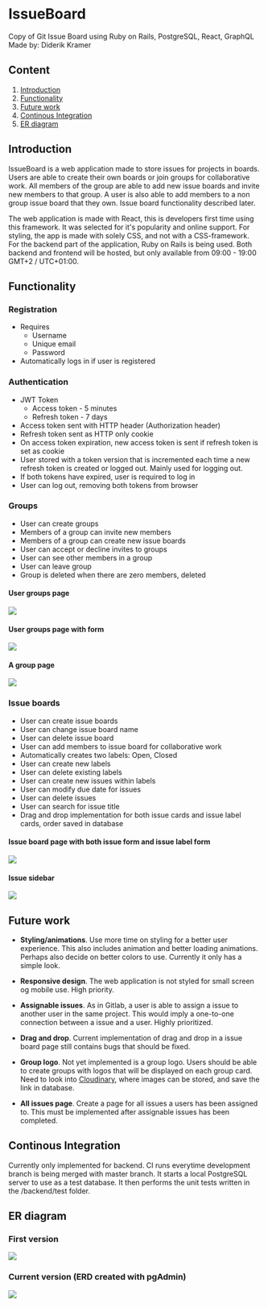 # IssueBoard
Copy of Git Issue Board using Ruby on Rails, PostgreSQL, React, GraphQL  
Made by: Diderik Kramer

## Content
1. [Introduction](#introduction)
2. [Functionality](#functionality)
3. [Future work](#future-work)
4. [Continous Integration](#continous-integration)
5. [ER diagram](#er-diagram)

## Introduction
IssueBoard is a web application made to store issues for projects in boards. Users are able to create their own boards or join groups for collaborative work. All members of the group are able to add new issue boards and invite new members to that group. A user is also able to add members to a non group issue board that they own. Issue board functionality described later.

The web application is made with React, this is developers first time using this framework. It was selected for it's popularity and online support. For styling, the app is made with solely CSS, and not with a CSS-framework. For the backend part of the application, Ruby on Rails is being used. Both backend and frontend will be hosted, but only available from 09:00 - 19:00 GMT+2 / UTC+01:00.

## Functionality

### Registration
* Requires
	* Username 
	* Unique email
	* Password
*  Automatically logs in if user is registered

### Authentication
* JWT Token
	* Access token - 5 minutes
	* Refresh token - 7 days
* Access token sent with HTTP header (Authorization header)
* Refresh token sent as HTTP only cookie
* On access token expiration, new access token is sent if refresh token is set as cookie
* User stored with a token version that is incremented each time a new refresh token is created or logged out. Mainly used for logging out.
* If both tokens have expired, user is required to log in
* User can log out, removing both tokens from browser

### Groups
* User can create groups
* Members of a group can invite new members
* Members of a group can create new issue boards
* User can accept or decline invites to groups
* User can see other members in a group
* User can leave group
* Group is deleted when there are zero members, deleted   
#### User groups page
![](./assets/Groups.png)
#### User groups page with form
![](./assets/GroupsForm.png)
#### A group page
![](./assets/Group.png)

### Issue boards
* User can create issue boards
* User can change issue board name
* User can delete issue board
* User can add members to issue board for collaborative work
* Automatically creates two labels: Open, Closed
* User can create new labels
* User can delete existing labels
* User can create new issues within labels
* User can modify due date for issues
* User can delete issues
* User can search for issue title
* Drag and drop implementation for both issue cards and issue label cards, order saved in database

#### Issue board page with both issue form and issue label form
![](./assets/IssueBoard.png)

#### Issue sidebar
![](./assets/Sidebar.png)

## Future work
* **Styling/animations**. Use more time on styling for a better user experience. This also includes animation and better loading animations. Perhaps also decide on better colors to use. Currently it only has a simple look. 
* **Responsive design**. The web application is not styled for small screen og mobile use. High priority.

* **Assignable issues**. As in Gitlab, a user is able to assign a issue to another user in the same project. This would imply a one-to-one connection between a issue and a user. Highly prioritized.

* **Drag and drop**. Current implementation of drag and drop in a issue board page still contains bugs that should be fixed.

* **Group logo**. Not yet implemented is a group logo. Users should be able to create groups with logos that will be displayed on each group card. Need to look into [Cloudinary](https://cloudinary.com/), where images can be stored, and save the link in database.

* **All issues page**. Create a page for all issues a users has been assigned to. This must be implemented after assignable issues has been completed.

## Continous Integration
Currently only implemented for backend. CI runs everytime development branch is being merged with master branch. It starts a local PostgreSQL server to use as a test database. It then performs the unit tests written in the /backend/test folder.


## ER diagram
### First version
![](./assets/ER-diagram1.png)
### Current version (ERD created with pgAdmin)
![](./assets/ERD.png)